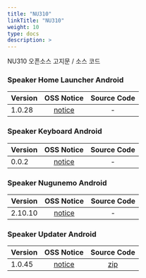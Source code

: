 ```yaml
---
title: "NU310"
linkTitle: "NU310"
weight: 10
type: docs
description: >
---
```


NU310 오픈소스 고지문 / 소스 코드

### Speaker Home Launcher Android

| Version | OSS Notice | Source Code |
|---|:---:|:---:|
| 1.0.28 | [notice](https://opensource.sktelecom.com/compliance_artifacts/nugu_nu310_speaker_home_launcher/android/1.0.28/NU310_Speaker_home_launcher_android_1.0.28_OSS_Notice.html)  | - |

### Speaker Keyboard Android

| Version | OSS Notice | Source Code |
|---|:---:|:---:|
| 0.0.2 | [notice](https://opensource.sktelecom.com/compliance_artifacts/nugu_nu310_speaker_keyboard/android/0.0.2/NU310_Speaker_keyboard_android_0.0.2_OSS_Notice.html)  | - |

### Speaker Nugunemo Android

| Version | OSS Notice | Source Code |
|---|:---:|:---:|
| 2.10.10 | [notice](https://opensource.sktelecom.com/compliance_artifacts/nugu_nu310_speaker_nugunemo/android/2.10.10/NU310_Speaker_nugunemo_android_2.10.10_OSS_Notice.html)  | - |

### Speaker Updater Android

| Version | OSS Notice | Source Code |
|---|:---:|:---:|
| 1.0.45 | [notice](https://opensource.sktelecom.com/compliance_artifacts/nugu_nu310_speaker_updater/android/1.0.45/NU310_Speaker_updater_android_1.0.45_OSS_Notice.html)  | [zip](https://opensource.sktelecom.com/compliance_artifacts/nugu_nu310_speaker_updater/android/1.0.45/jsr-305.zip) |
